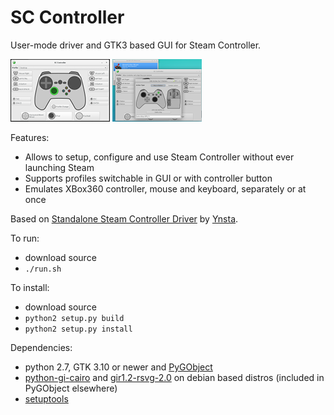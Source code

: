 SC Controller
=============

User-mode driver and GTK3 based GUI for Steam Controller.

[![screenshot1](docs/screenshot1-tn.png?raw=true)](docs/screenshot1.png?raw=true)
[![screenshot2](docs/screenshot2-tn.png?raw=true)](docs/screenshot2.png?raw=true)

Features:
- Allows to setup, configure and use Steam Controller without ever launching Steam
- Supports profiles switchable in GUI or with controller button
- Emulates XBox360 controller, mouse and keyboard, separately or at once

Based on [Standalone Steam Controller Driver](https://github.com/ynsta/steamcontroller) by [Ynsta](https://github.com/ynsta).

To run:
- download source
- `./run.sh`

To install:
- download source
- `python2 setup.py build`
- `python2 setup.py install`


Dependencies:
- python 2.7, GTK 3.10 or newer and [PyGObject](https://live.gnome.org/PyGObject)
- [python-gi-cairo](https://packages.debian.org/sid/python-gi-cairo) and [gir1.2-rsvg-2.0](https://packages.debian.org/sid/gir1.2-rsvg-2.0) on debian based distros (included in PyGObject elsewhere)
- [setuptools](https://pypi.python.org/pypi/setuptools)
